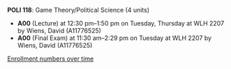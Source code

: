 **POLI 118**: Game Theory/Political Science (4 units)

- **A00** (Lecture) at 12:30 pm–1:50 pm on Tuesday, Thursday at WLH 2207 by Wiens, David (A11776525)
- **A00** (Final Exam) at 11:30 am–2:29 pm on Tuesday at WLH 2207 by Wiens, David (A11776525)

[Enrollment numbers over time](./POLI118.tsv)
